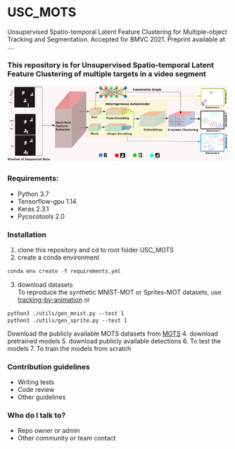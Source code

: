 # USC_MOTS #

Unsupervised Spatio-temporal Latent Feature Clustering for Multiple-object Tracking and Segmentation. Accepted for BMVC 2021. Preprint available at ....

### This repository is for Unsupervised Spatio-temporal Latent Feature Clustering of multiple targets in a video segment ###
![model_diagramv1](images/model_diagramv1.PNG)
### Requirements: ###
* Python 3.7 
* Tensorflow-gpu 1.14
* Keras 2.3.1
* Pycocotools 2.0

### Installation ###

1. clone this repository and cd to root folder USC_MOTS
2. create a conda environment
```python
conda env create -f requirements.yml
```
3. download datasets <br />
To reproduce the synthetic MNIST-MOT or Sprites-MOT datasets, use [tracking-by-animation](https://github.com/zhen-he/tracking-by-animation.git) or 
```shell
python3 ./utils/gen_mnist.py --test 1
python3 ./utils/gen_sprite.py --test 1
```
Download the publicly available MOTS datasets from [MOTS](https://www.vision.rwth-aachen.de/page/mots) 
4. download pretrained models
5. download publicly available detections
6. To test the models
7. To train the models from scratch

### Contribution guidelines ###

* Writing tests
* Code review
* Other guidelines

### Who do I talk to? ###

* Repo owner or admin
* Other community or team contact
